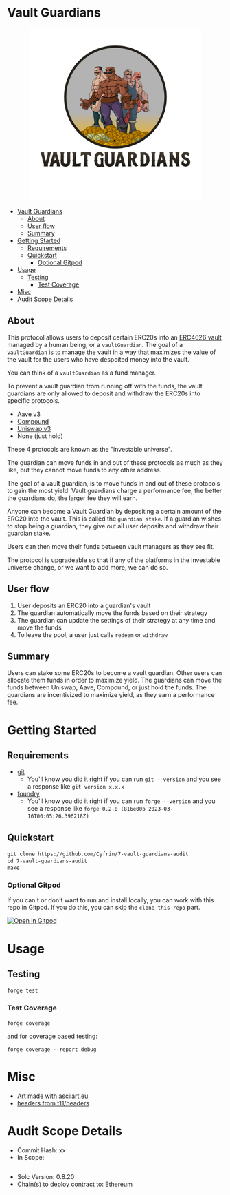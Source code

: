 # Vault Guardians


<p align="center">
<img src="./vault-guardians.svg" width="400" alt="vault-guardians">
</p>



- [Vault Guardians](#vault-guardians)
  - [About](#about)
  - [User flow](#user-flow)
  - [Summary](#summary)
- [Getting Started](#getting-started)
  - [Requirements](#requirements)
  - [Quickstart](#quickstart)
    - [Optional Gitpod](#optional-gitpod)
- [Usage](#usage)
  - [Testing](#testing)
    - [Test Coverage](#test-coverage)
- [Misc](#misc)
- [Audit Scope Details](#audit-scope-details)


## About

This protocol allows users to deposit certain ERC20s into an [ERC4626 vault](https://eips.ethereum.org/EIPS/eip-4626) managed by a human being, or a `vaultGuardian`. The goal of a `vaultGuardian` is to manage the vault in a way that maximizes the value of the vault for the users who have despoited money into the vault.

You can think of a `vaultGuardian` as a fund manager.

To prevent a vault guardian from running off with the funds, the vault guardians are only allowed to deposit and withdraw the ERC20s into specific protocols. 

- [Aave v3](https://aave.com/) 
- [Compound](https://compound.finance/) 
- [Uniswap v3](https://uniswap.org/) 
- None (just hold) 

These 4 protocols are known as the "investable universe".

The guardian can move funds in and out of these protocols as much as they like, but they cannot move funds to any other address.

The goal of a vault guardian, is to move funds in and out of these protocols to gain the most yield. Vault guardians charge a performance fee, the better the guardians do, the larger fee they will earn. 

Anyone can become a Vault Guardian by depositing a certain amount of the ERC20 into the vault. This is called the `guardian stake`. If a guardian wishes to stop being a guardian, they give out all user deposits and withdraw their guardian stake.

Users can then move their funds between vault managers as they see fit. 

The protocol is upgradeable so that if any of the platforms in the investable universe change, or we want to add more, we can do so.

## User flow

1. User deposits an ERC20 into a guardian's vault
2. The guardian automatically move the funds based on their strategy 
3. The guardian can update the settings of their strategy at any time and move the funds
4. To leave the pool, a user just calls `redeem` or `withdraw`

## Summary

Users can stake some ERC20s to become a vault guardian. Other users can allocate them funds in order to maximize yield. The guardians can move the funds between Uniswap, Aave, Compound, or just hold the funds. The guardians are incentivized to maximize yield, as they earn a performance fee.


# Getting Started

## Requirements

- [git](https://git-scm.com/book/en/v2/Getting-Started-Installing-Git)
  - You'll know you did it right if you can run `git --version` and you see a response like `git version x.x.x`
- [foundry](https://getfoundry.sh/)
  - You'll know you did it right if you can run `forge --version` and you see a response like `forge 0.2.0 (816e00b 2023-03-16T00:05:26.396218Z)`

## Quickstart

```
git clone https://github.com/Cyfrin/7-vault-guardians-audit
cd 7-vault-guardians-audit
make 
```

### Optional Gitpod

If you can't or don't want to run and install locally, you can work with this repo in Gitpod. If you do this, you can skip the `clone this repo` part.

[![Open in Gitpod](https://gitpod.io/button/open-in-gitpod.svg)](https://gitpod.io/#github.com/Cyfrin/5-vault-guardians-audit)

# Usage

## Testing

```
forge test
```

### Test Coverage

```
forge coverage
```

and for coverage based testing: 

```
forge coverage --report debug
```

# Misc

- [Art made with asciiart.eu](https://www.asciiart.eu/text-to-ascii-art)
- [headers from t11/headers](https://github.com/transmissions11/headers)

# Audit Scope Details

- Commit Hash: xx
- In Scope:
```

```
- Solc Version: 0.8.20
- Chain(s) to deploy contract to: Ethereum


